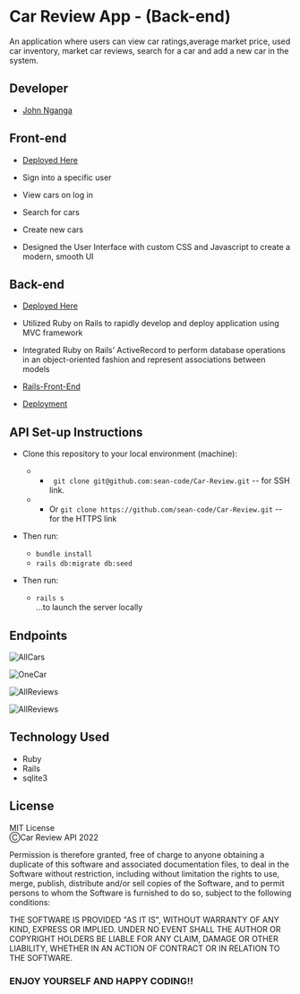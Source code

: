 # Car Review App - (Back-end)

An application where users can view car ratings,average market price, used car inventory, market car reviews, search for a car and add a new car in the system.

## Developer
- [John Nganga](https://github.com/sean-code)

## Front-end
- [Deployed Here](https://sean-code.github.io/Client-Car-Review-App/)
- Sign into a specific user
- View cars on log in
- Search for cars
- Create new cars

- Designed the User Interface with custom CSS and Javascript to create a modern, smooth UI

## Back-end
- [Deployed Here](https://carreview-production.up.railway.app/)
- Utilized Ruby on Rails to rapidly develop and deploy application using MVC framework

- Integrated Ruby on Rails’ ActiveRecord to perform database operations in an object-oriented fashion and represent associations between models

- [Rails-Front-End](https://github.com/sean-code/Client-Car-Review-App)

- [Deployment](https://sean-code.github.io/Client-Car-Review-App/)


## API Set-up Instructions
- Clone this repository to your local environment (machine):
    * - ` git clone git@github.com:sean-code/Car-Review.git` -- for SSH link.
    * - Or `git clone https://github.com/sean-code/Car-Review.git` -- for the HTTPS link
- Then run:
    * `bundle install`
    * `rails db:migrate db:seed`

- Then run:
    * `rails s` \
    ...to launch the server locally


## Endpoints
![AllCars](/imgs/Endpointbc1.png)


![OneCar](/imgs/EndpointCars1.png)


![AllReviews](/imgs/EndpointReviews.png)


![AllReviews](/imgs/EndPointReviews1.png)



## Technology Used
* Ruby
* Rails
* sqlite3

## License
MIT License\
ⒸCar Review API 2022

Permission is therefore granted, free of charge to anyone obtaining a duplicate
of this software and associated documentation files, to deal in the Software without restriction, including without limitation the rights to use, merge, publish, distribute and/or sell copies of the Software, and to permit persons to whom the Software is furnished to do so, subject to the following conditions:

THE SOFTWARE IS PROVIDED "AS IT IS", WITHOUT WARRANTY OF ANY KIND, EXPRESS OR
IMPLIED. UNDER NO EVENT SHALL THE
AUTHOR OR COPYRIGHT HOLDERS BE LIABLE FOR ANY CLAIM, DAMAGE OR OTHER
LIABILITY, WHETHER IN AN ACTION OF CONTRACT OR IN RELATION TO THE SOFTWARE.


### ENJOY YOURSELF AND HAPPY CODING!!





